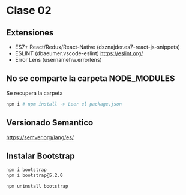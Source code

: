 # Clase 02

## Extensiones

* ES7+ React/Redux/React-Native (dsznajder.es7-react-js-snippets)
* ESLINT (dbaeumer.vscode-eslint) <https://eslint.org/>
* Error Lens (usernamehw.errorlens)

## No se comparte la carpeta NODE_MODULES
Se recupera la carpeta

```sh
npm i # npm install -> Leer el package.json
```

## Versionado Semantico

<https://semver.org/lang/es/>

## Instalar Bootstrap

```sh 
npm i bootstrap
npm i bootstrap@5.2.0
```

```sh
npm uninstall bootstrap
```


